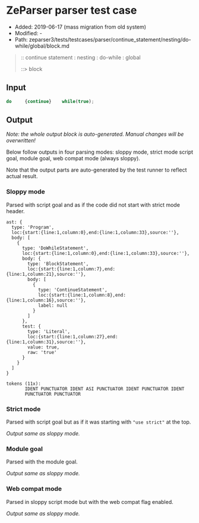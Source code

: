 # ZeParser parser test case

- Added: 2019-06-17 (mass migration from old system)
- Modified: -
- Path: zeparser3/tests/testcases/parser/continue_statement/nesting/do-while/global/block.md

> :: continue statement : nesting : do-while : global
>
> ::> block

## Input

`````js
do     {continue}    while(true);
`````

## Output

_Note: the whole output block is auto-generated. Manual changes will be overwritten!_

Below follow outputs in four parsing modes: sloppy mode, strict mode script goal, module goal, web compat mode (always sloppy).

Note that the output parts are auto-generated by the test runner to reflect actual result.

### Sloppy mode

Parsed with script goal and as if the code did not start with strict mode header.

`````
ast: {
  type: 'Program',
  loc:{start:{line:1,column:0},end:{line:1,column:33},source:''},
  body: [
    {
      type: 'DoWhileStatement',
      loc:{start:{line:1,column:0},end:{line:1,column:33},source:''},
      body: {
        type: 'BlockStatement',
        loc:{start:{line:1,column:7},end:{line:1,column:21},source:''},
        body: [
          {
            type: 'ContinueStatement',
            loc:{start:{line:1,column:8},end:{line:1,column:16},source:''},
            label: null
          }
        ]
      },
      test: {
        type: 'Literal',
        loc:{start:{line:1,column:27},end:{line:1,column:31},source:''},
        value: true,
        raw: 'true'
      }
    }
  ]
}

tokens (11x):
       IDENT PUNCTUATOR IDENT ASI PUNCTUATOR IDENT PUNCTUATOR IDENT
       PUNCTUATOR PUNCTUATOR
`````

### Strict mode

Parsed with script goal but as if it was starting with `"use strict"` at the top.

_Output same as sloppy mode._

### Module goal

Parsed with the module goal.

_Output same as sloppy mode._

### Web compat mode

Parsed in sloppy script mode but with the web compat flag enabled.

_Output same as sloppy mode._
